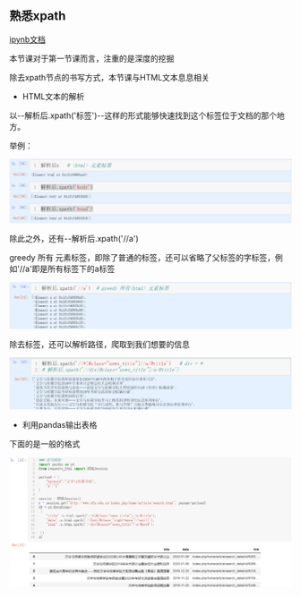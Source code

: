 ## 熟悉xpath

[ipynb文档]()

本节课对于第一节课而言，注重的是深度的挖掘

除去xpath节点的书写方式，本节课与HTML文本息息相关

* HTML文本的解析

以--解析后.xpath('标签')--这样的形式能够快速找到这个标签位于文档的那个地方。

举例：

![](images/jiexi.png)

除此之外，还有--解析后.xpath('//a')  

greedy 所有<html> 元素标签，即除了普通的标签，还可以省略了父标签的字标签，例如'//a'即是所有标签下的a标签

![](images/gredy.png)

除去标签，还可以解析路径，爬取到我们想要的信息

![](images/xpath.png)



* 利用pandas输出表格

下面的是一般的格式

![](images/panda.png)




